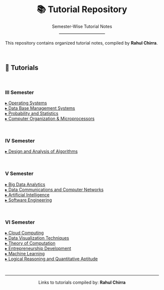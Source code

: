 <div align="center">
  <h1>📚 Tutorial Repository</h1>
  <p>Semester-Wise Tutorial Notes</p>
  <hr style="width:150px;border:1px solid #ddd; margin-top:10px; margin-bottom:20px;"/>
</div>

This repository contains organized tutorial notes, compiled by **Rahul Chirra**.

<br>

## 📑 Tutorials

<br>

### III Semester

<ul style="list-style: none; padding-left: 0;">
    <li><a href="https://github.com/rahulchirra/SEMESTERS/blob/main/III%20SEMESTER/OPERATING%20SYSTEMS/OS%20%20-%20Tutorial.md">▸ Operating Systems</a></li>
    <li><a href="https://github.com/rahulchirra/SEMESTERS/blob/main/III%20SEMESTER/DBMS/DBMS%20%20-Tutorial.md">▸ Data Base Management Systems</a></li>
    <li><a href="https://github.com/rahulchirra/SEMESTERS/blob/main/III%20SEMESTER/PROBABILITY%20AND%20STATISTICS%20/PS%20-Tutorial%20.md">▸ Probability and Statistics</a></li>
    <li><a href="https://github.com/rahulchirra/SEMESTERS/blob/main/III%20SEMESTER/COMP%20/COMP%20.md">▸ Computer Organization & Microprocessors</a></li>
</ul>

<br>

### IV Semester

<ul style="list-style: none; padding-left: 0;">
    <li><a href="https://github.com/rahulchirra/SEMESTERS/blob/main/IV%20SEMESTER/DAA/DAA%20-%20Tutorial.md">▸ Design and Analysis of Algorithms</a></li>
</ul>

<br>

### V Semester

<ul style="list-style: none; padding-left: 0;">
    <li><a href="https://github.com/rahulchirra/SEMESTERS/blob/main/V%20SEMESTER/BIG%20DATA%20ANALYTICS%20/BDA%20-%20tutorial.md">▸ Big Data Analytics</a></li>
    <li><a href="https://github.com/rahulchirra/SEMESTERS/blob/main/V%20SEMESTER/DATA%20COMMUNICATIONS%20AND%20COMPUTER%20NETWORKS./DCCN%20-%20Tutorial.md">▸ Data Communications and Computer Networks</a></li>
    <li><a href="https://github.com/rahulchirra/SEMESTERS/blob/main/V%20SEMESTER/ARTIFICIAL%20INTELLIGENCE%20/AI%20-%20Tutorial.md">▸ Artificial Intelligence</a></li>
     <li><a href="https://github.com/rahulchirra/SEMESTERS/blob/main/V%20SEMESTER/SOFTWARE%20ENGINEERING/SE%20tutorial.md">▸ Software Engineering</a></li>
</ul>

<br>

### VI Semester

<ul style="list-style: none; padding-left: 0;">
    <li><a href="https://github.com/rahulchirra/SEMESTERS/blob/main/VI%20SEMESTER/CLOUD%20COMPUTING%20/Cloud%20computing%20.md">▸ Cloud Computing</a></li>
    <li><a href="https://github.com/rahulchirra/SEMESTERS/blob/main/VI%20SEMESTER/DATA%20VISUALIZATION%20TECHNIQUES/DVT%20-tutorial.md">▸ Data Visualization Techniques</a></li>
    <li><a href="https://github.com/rahulchirra/SEMESTERS/blob/main/VI%20SEMESTER/THEORY%20OF%20COMPUTATION/TOC%20-%20tutorial%20.md">▸ Theory of Computation</a></li>
       <li><a href="https://github.com/rahulchirra/SEMESTERS/blob/main/VI%20SEMESTER/ENTREPRENEURSHIP%20DEVELOPMENT/ED%20-%20tutorial.md">▸ Entrepreneurship Development</a></li>
    <li><a href="https://github.com/rahulchirra/SEMESTERS/blob/main/VI%20SEMESTER/MACHINE%20LEARNING%20/ML%20-%20tutorial.md">▸ Machine Learning</a></li>
    <li><a href="https://github.com/rahulchirra/SEMESTERS/blob/main/VI%20SEMESTER/LOGICAL%20REASONING%20AND%20QUANTITATIVE%20APTITUDE/LRQA%20-%20tutorial.md">▸ Logical Reasoning and Quantitative Aptitude</a></li>
</ul>
<br>

---
<div align="center">
<p>Links to tutorials compiled by: <b>Rahul Chirra</b></p>
</div>
